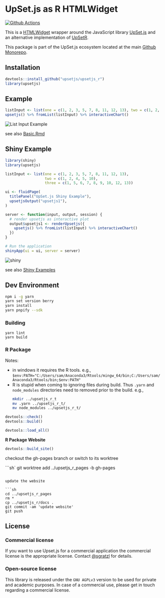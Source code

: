 # UpSet.js as R HTMLWidget

[![Github Actions][github-actions-image]][github-actions-url]

This is a [HTMLWidget](http://www.htmlwidgets.org/) wrapper around the JavaScript library [UpSet.js](https://github.com/upsetjs/upsetjs) and an alternative implementation of [UpSetR](https://www.rdocumentation.org/packages/UpSetR).

This package is part of the UpSet.js ecosystem located at the main [Github Monorepo](https://github.com/upsetjs/upsetjs).

## Installation

```R
devtools::install_github("upsetjs/upsetjs_r")
library(upsetjs)
```

## Example

```R
listInput <- list(one = c(1, 2, 3, 5, 7, 8, 11, 12, 13), two = c(1, 2, 4, 5, 10), three = c(1, 5, 6, 7, 8, 9, 10, 12, 13))
upsetjs() %>% fromList(listInput) %>% interactiveChart()
```

![List Input Example](https://user-images.githubusercontent.com/4129778/79375541-10dda700-7f59-11ea-933a-a3ffbca1bfd2.png)

see also [Basic.Rmd](./master/vignettes/basic.Rmd)

## Shiny Example

```R
library(shiny)
library(upsetjs)

listInput <- list(one = c(1, 2, 3, 5, 7, 8, 11, 12, 13),
                  two = c(1, 2, 4, 5, 10),
                  three = c(1, 5, 6, 7, 8, 9, 10, 12, 13))

ui <- fluidPage(
  titlePanel("UpSet.js Shiny Example"),
  upsetjsOutput("upsetjs1"),
)

server <- function(input, output, session) {
  # render upsetjs as interactive plot
  output$upsetjs1 <- renderUpsetjs({
    upsetjs() %>% fromList(listInput) %>% interactiveChart()
  })
}

# Run the application
shinyApp(ui = ui, server = server)

```

![shiny](https://user-images.githubusercontent.com/4129778/79375695-51d5bb80-7f59-11ea-8437-40fa60ce425c.png)

see also [Shiny Examples](./master/vignettes/shiny)

## Dev Environment

```sh
npm i -g yarn
yarn set version berry
yarn install
yarn pnpify --sdk
```

### Building

```
yarn lint
yarn build
```

### R Package

Notes:

- in windows it requires the R tools. e.g., `$env:PATH="C:/Users/sam/Anaconda3/Rtools/mingw_64/bin;C:/Users/sam/Anaconda3/Rtools/bin;$env:PATH"`
- R is stupid when coming to ignoring files during build. Thus `.yarn` and `node_modules` directories need to removed prior to the build. e.g.,
  ```sh
  mkdir ../upsetjs_r_t
  mv .yarn ../upsetjs_r_t/
  mv node_modules ../upsetjs_r_t/
  ```

```R
devtools::check()
devtools::build()

devtools::load_all()
```

**R Package Website**

```R
devtools::build_site()
```

checkout the gh-pages branch or switch to its worktree

```sh`
git worktree add ../upsetjs_r_pages -b gh-pages

````

update the website

```sh
cd ../upsetjs_r_pages
rm *
cp ../upsetjs_r/docs .
git commit -am 'update website'
git push
````

## License

### Commercial license

If you want to use Upset.js for a commercial application the commercial license is the appropriate license. Contact [@sgratzl](mailto:sam@sgratzl.com) for details.

### Open-source license

This library is released under the `GNU AGPLv3` version to be used for private and academic purposes. In case of a commercial use, please get in touch regarding a commercial license.

[github-actions-image]: https://github.com/upsetjs/upsetjs_r/workflows/ci/badge.svg
[github-actions-url]: https://github.com/upsetjs/upsetjs_r/actions
[codepen]: https://img.shields.io/badge/CodePen-open-blue?logo=codepen
